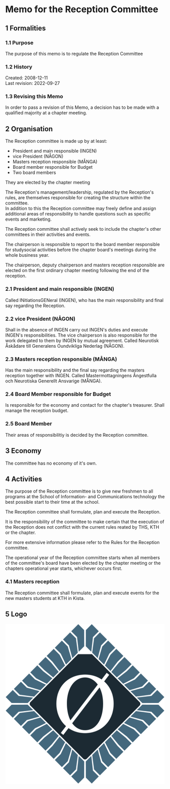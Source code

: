 # Memo for the Reception Committee

## 1 Formalities

### 1.1 Purpose

The purpose of this memo is to regulate the Reception Committee

### 1.2 History

Created: 2008-12-11  
Last revision: 2022-09-27

### 1.3 Revising this Memo

In order to pass a revision of this Memo, a decision has to be made with a qualified majority at a chapter meeting.

## 2 Organisation

The Reception committee is made up by at least:

- President and main responsible (INGEN)
- vice President (NÅGON)
- Masters reception responsible (MÅNGA)
- Board member responsible for Budget
- Two board members

They are elected by the chapter meeting

The Reception's management/leadership, regulated by the Reception's rules, are themselves responsible for creating the structure within the committee.  
In addition to this the Reception committee may freely define and assign additional areas of responsibility to handle questions such as specific events and marketing.

The Reception committee shall actively seek to include the chapter's other committees in their activities and events.

The chairperson is responsible to report to the board member responsible for studysocial activities before the chapter board's meetings during the whole business year.

The chairperson, deputy chairperson and masters reception responsible are elected on the first ordinary chapter meeting following the end of the reception.

### 2.1 President and main responsible (INGEN)
Called INitiationsGENeral (INGEN), who has the main responsibility and final say regarding the Reception.

### 2.2 vice President (NÅGON)
Shall in the absence of INGEN carry out INGEN's duties and execute INGEN's responsibilities.
The vice chairperson is also responsible for the work delegated to them by INGEN by mutual agreement.
Called Neurotisk Åskådare till Generalens Oundvikliga Nederlag (NÅGON).

### 2.3 Masters reception responsible (MÅNGA)
Has the main responsibility and the final say regarding the masters reception together with INGEN.
Called Mastermottagningens Ångestfulla och Neurotiska Generellt Ansvarige (MÅNGA).

### 2.4 Board Member responsible for Budget
Is responsible for the economy and contact for the chapter's treasurer.
Shall manage the reception budget.

### 2.5 Board Member
Their areas of responsibilitiy is decided by the Reception committee.

## 3 Economy

The committee has no economy of it's own.

## 4 Activities

The purpose of the Reception committee is to give new freshmen to all programs at the School of Information- and Communications technology the best possible start to their time at the school.

The Reception committee shall formulate, plan and execute the Reception.

It is the responsibility of the committee to make certain that the execution of the Reception does not conflict with the current rules reated by THS, KTH or the chapter.

For more extensive information please refer to the Rules for the Reception committee.

The operational year of the Reception committee starts when all members of the committee's board have been elected by the chapter meeting or the chapters operational year starts, whichever occurs first.

### 4.1 Masters reception

The Reception committee shall formulate, plan and execute events for the new masters students at KTH in Kista.

## 5 Logo

![Reception Committee Logo](./img/logo-mottagningen-1500px.png)
